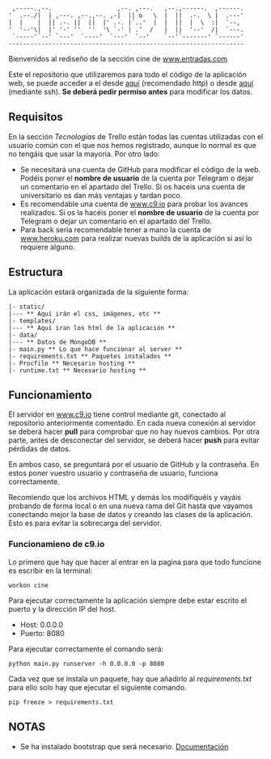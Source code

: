 
     ,-----.,--.                  ,--. ,---.   ,--.,------.  ,------.
    '  .--./|  | ,---. ,--.,--. ,-|  || o   \  |  ||  .-.  \ |  .---'
    |  |    |  || .-. ||  ||  |' .-. |`..'  |  |  ||  |  \  :|  `--, 
    '  '--'\|  |' '-' ''  ''  '\ `-' | .'  /   |  ||  '--'  /|  `---.
     `-----'`--' `---'  `----'  `---'  `--'    `--'`-------' `------'
    ----------------------------------------------------------------- 


Bienvenidos al rediseño de la sección cine de www.entradas.com 

Este el repositorio que utilizaremos para todo el código de la aplicación web, se puede acceder a el desde [aquí](git@github.com:adrigrillo/cine.git) (recomendado http) o desde [aquí](https://github.com/adrigrillo/cine.git) (mediante ssh). __Se deberá pedir permiso antes__ para modificar los datos.

## Requisitos

En la sección _Tecnologías_ de Trello están todas las cuentas utilizadas con el usuario común con el que nos hemos registrado, aunque lo normal es que no tengáis que usar la mayoría. Por otro lado:

* Se necesitará una cuenta de GitHub para modificar el código de la web. Podéis poner el __nombre de usuario__ de la cuenta por Telegram o dejar un comentario en el apartado del Trello. Si os haceis una cuenta de universitario os dan más ventajas y tardan poco.
* Es recomendable una cuenta de www.c9.io para probar los avances realizados. Si os la hacéis poner el __nombre de usuario__ de la cuenta por Telegram o dejar un comentario en el apartado del Trello.
* Para back sería recomendable tener a mano la cuenta de www.heroku.com para realizar nuevas builds de la aplicación si así lo requiere alguno.

## Estructura

La aplicación estará organizada de la siguiente forma:
  
    |- static/ 
    |--- ** Aquí irán el css, imágenes, etc **
    |- templates/ 
    |--- ** Aquí iran los html de la aplicación **
    |- data/
    |--- ** Datos de MongoDB **
    |- main.py ** Lo que hace funcionar al server **
    |- requirements.txt ** Paquetes instalados **
    |- Procfile ** Necesario hosting **
    |- runtime.txt ** Necesario hosting **
    

## Funcionamiento
El servidor en www.c9.io tiene control mediante git, conectado al repositorio anteriormente comentado. En cada nueva conexión al servidor se deberá hacer __pull__ para comprobar que no hay nuevos cambios. Por otra parte, antes de desconectar del servidor, se deberá hacer __push__ para evitar pérdidas de datos.

En ambos caso, se preguntará por el usuario de GitHub y la contraseña. En estos poner vuestro usuario y contraseña de usuario, funciona correctamente.

Recomiendo que los archivos HTML y demás los modifiquéis y vayáis probando de forma local o en una nueva rama del Git hasta que vayamos conectando mejor la base de datos y creando las clases de la aplicación. Esto es para evitar la sobrecarga del servidor. 

### Funcionamieno de c9.io
Lo primero que hay que hacer al entrar en la pagina para que todo funcione es escribir en la terminal:

    workon cine

Para ejecutar correctamente la aplicación siempre debe estar escrito el puerto y la dirección IP del host.

* Host: 0.0.0.0
* Puerto: 8080

Para ejecutar correctamente el comando será:

    python main.py runserver -h 0.0.0.0 -p 8080

Cada vez que se instala un paquete, hay que añadirlo al _requirements.txt_ para ello solo hay que ejecutar el siguiente comando.
    
    pip freeze > requirements.txt

## NOTAS
* Se ha instalado bootstrap que será necesario. [Documentación](https://pythonhosted.org/Flask-Bootstrap/)
